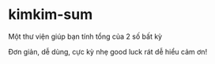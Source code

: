 # kimkim-sum

Một thư viện giúp bạn tính tổng của 2 số bất kỳ

Đơn giản, dễ dùng, cực kỳ nhẹ
good luck
rát dễ hiểu
cảm ơn!
